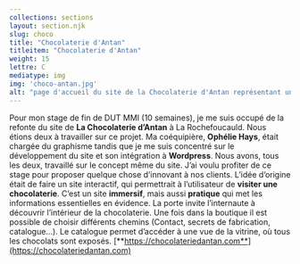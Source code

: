 ```yaml
---
collections: sections
layout: section.njk
slug: choco
title: "Chocolaterie d'Antan"
titleitem: "Chocolaterie d'Antan"
weight: 15
lettre: C
mediatype: img
img: 'choco-antan.jpg'
alt: "page d'accueil du site de la Chocolaterie d'Antan représentant une facade et une porte"
---
```


Pour mon stage de fin de DUT MMI
(10 semaines), je me suis occupé
de la refonte du site de **La Chocolaterie
d’Antan** à La Rochefoucauld. Nous
étions deux à travailler sur ce projet.
Ma coéquipière, **Ophélie Hays**, était
chargée du graphisme tandis
que je me suis concentré
sur le développement du site
et son intégration à **Wordpress**. Nous
avons, tous les deux, travaillé
sur le concept même du site.
J’ai voulu profiter de ce stage pour
proposer quelque chose d’innovant
à nos clients. L’idée d’origine
était de faire un site interactif,
qui permettrait à l’utilisateur de **visiter
une chocolaterie**.
C’est un site **immersif**, mais aussi
**pratique** qui met les informations
essentielles en évidence.
La porte invite l’internaute à découvrir
l’intérieur de la chocolaterie. Une fois
dans la boutique il est possible
de choisir différents chemins (Contact,
secrets de fabrication, catalogue...).
Le catalogue permet d’accéder
à une vue de la vitrine, où tous
les chocolats sont exposés.
[**https://chocolateriedantan.com**](https://chocolateriedantan.com)
